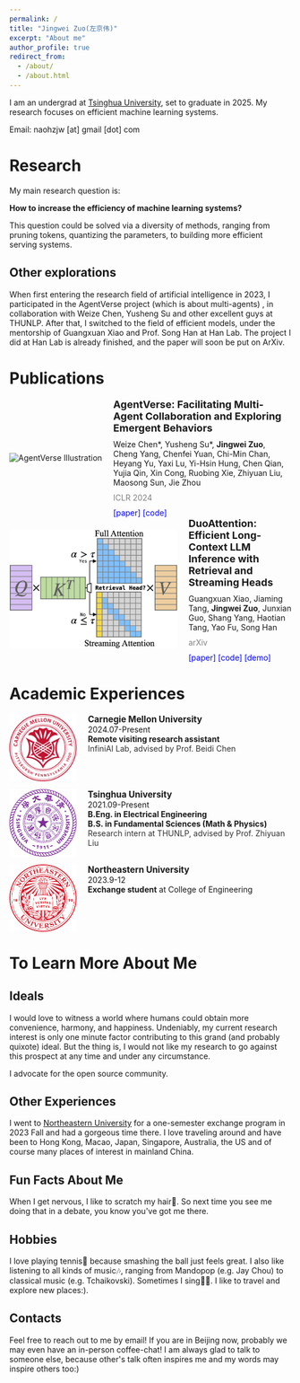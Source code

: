 ```yaml
---
permalink: /
title: "Jingwei Zuo(左京伟)"
excerpt: "About me"
author_profile: true
redirect_from: 
  - /about/
  - /about.html
---
```


I am an undergrad at [Tsinghua University](https://www.tsinghua.edu.cn/en/), set to graduate in 2025. My research focuses on efficient machine learning systems.

Email: naohzjw [at] gmail [dot] com

Research
=====

My main research question is:

**How to increase the efficiency of machine learning systems?**

This question could be solved via a diversity of methods, ranging from pruning tokens, quantizing the parameters, to building more efficient serving systems.

Other explorations
-----
When first entering the research field of artificial intelligence in 2023, I participated in the AgentVerse project (which is about multi-agents) , in collaboration with Weize Chen, Yusheng Su and other excellent guys at THUNLP. After that, I switched to the field of efficient models, under the mentorship of Guangxuan Xiao and Prof. Song Han at Han Lab. The project I did at Han Lab is already finished, and the paper will soon be put on ArXiv.


Publications
======
<div style="display: flex; align-items: center;">
    <div style="flex-shrink: 0; margin-right: 20px;">
        <img src="https://github.com/OpenBMB/AgentVerse/assets/11704492/6db1c907-b7fc-42f9-946c-89853a28f386" alt="AgentVerse Illustration" style="max-width: 300px;">
    </div>
    <div>
        <div style="font-size: 18px; font-weight: bold; margin-bottom: 10px;">
            AgentVerse: Facilitating Multi-Agent Collaboration and Exploring Emergent Behaviors
        </div>
        <div style="font-size: 14px; margin-bottom: 10px;">
            Weize Chen*, Yusheng Su*, <b>Jingwei Zuo</b>, Cheng Yang, Chenfei Yuan, Chi-Min Chan, Heyang Yu, Yaxi Lu, Yi-Hsin Hung, Chen Qian, Yujia Qin, Xin Cong, Ruobing Xie, Zhiyuan Liu, Maosong Sun, Jie Zhou
        </div>
        <div style="font-size: 14px; color: gray;">
            ICLR 2024
        </div>
        <div style="font-size: 14px; margin-top: 10px;">
            <a href="https://arxiv.org/abs/2308.10848" style="text-decoration: none; color: blue;">[paper]</a>
            <a href="https://github.com/OpenBMB/AgentVerse" style="text-decoration: none; color: blue;">[code]</a>
        </div>
    </div>
</div>

<div style="display: flex; align-items: center;">
    <div style="flex-shrink: 0; margin-right: 20px;">
        <img src="../images/duo_thumbnail.jpg" alt="DuoAttention Illustration" style="max-width: 300px;">
    </div>
    <div>
        <div style="font-size: 18px; font-weight: bold; margin-bottom: 10px;">
            DuoAttention: Efficient Long-Context LLM Inference with Retrieval and Streaming Heads
        </div>
        <div style="font-size: 14px; margin-bottom: 10px;">
            Guangxuan Xiao, Jiaming Tang, <b>Jingwei Zuo</b>, Junxian Guo, Shang Yang, Haotian Tang, Yao Fu, Song Han
        </div>
        <div style="font-size: 14px; color: gray;">
            arXiv
        </div>
        <div style="font-size: 14px; margin-top: 10px;">
            <a href="https://arxiv.org/abs/2410.10819" style="text-decoration: none; color: blue;">[paper]</a>
            <a href="https://github.com/mit-han-lab/duo-attention" style="text-decoration: none; color: blue;">[code]</a>
            <a href="https://youtu.be/tyTkZOqKt6U" style="text-decoration: none; color: blue;">[demo]</a>
        </div>
    </div>
</div>

Academic Experiences
======

<div style="margin: 1em 0; display: flex; align-items: flex-start;">

<img src="/images/cmu-seal-r.png" style="height: 120px; margin-right: 20px; flex-shrink: 0;">

<div>
<b style="font-size: 1.1em;">Carnegie Mellon University</b><br>
<text style="font-size: 1em;">2024.07-Present</text><br>
<b style="font-size: 1em;">Remote visiting research assistant</b><br>
<text style="font-size: 1em; color: #333;">InfiniAI Lab, advised by Prof. Beidi Chen</text>
</div>

</div>

<div style="margin: 1em 0; display: flex; align-items: flex-start;">

<img src="/images/tsinghua.png" style="height: 120px; margin-right: 20px; flex-shrink: 0;">

<div>
<b style="font-size: 1.1em;">Tsinghua University</b><br>
<text style="font-size: 1em;">2021.09-Present</text><br>
<b style="font-size: 1em;">B.Eng. in Electrical Engineering</b><br>
<b style="font-size: 1em;">B.S. in Fundamental Sciences (Math & Physics)</b><br>
<text style="font-size: 1em; color: #333;">Research intern at THUNLP, advised by Prof. Zhiyuan Liu</text>
</div>

</div>

<div style="margin: 1em 0; display: flex; align-items: flex-start;">

<img src="/images/northeastern.png" style="height: 120px; margin-right: 20px; flex-shrink: 0;">

<div>
<b style="font-size: 1.1em;">Northeastern University</b><br>
<text style="font-size: 1em;">2023.9-12</text><br>
<b style="font-size: 1em;">Exchange student</b> at College of Engineering
</div>

</div>


To Learn More About Me
======

Ideals
------
I would love to witness a world where humans could obtain more convenience, harmony, and happiness. Undeniably, my current research interest is only one minute factor contributing to this grand (and probably quixote) ideal. But the thing is, I would not like my research to go against this prospect at any time and under any circumstance.

I advocate for the open source community.

Other Experiences
------

I went to [Northeastern University](https://www.northeastern.edu/) for a one-semester exchange program in 2023 Fall and had a gorgeous time there. I love traveling around and have been to Hong Kong, Macao, Japan, Singapore, Australia, the US and of course many places of interest in mainland China.

Fun Facts About Me
------

When I get nervous, I like to scratch my hair😬. So next time you see me doing that in a debate, you know you've got me there.

Hobbies
------

I love playing tennis🎾 because smashing the ball just feels great. I also like listening to all kinds of music🎶, ranging from Mandopop (e.g. Jay Chou) to classical music (e.g. Tchaikovski). Sometimes I sing👨‍🎤. I like to travel and explore new places:).

Contacts
------

Feel free to reach out to me by email! If you are in Beijing now, probably we may even have an in-person coffee-chat! I am always glad to talk to someone else, because other's talk often inspires me and my words may inspire others too:)